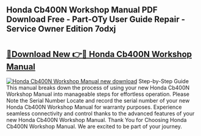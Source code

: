 ## Honda Cb400N Workshop Manual PDF Download Free - Part-OTy User Guide Repair - Service Owner Edition 7odxj

# <h2><a href="http://bc67416.oget.top/?id=Honda+Cb400N+Workshop+Manual">🔗Download New 👉🔴 Honda Cb400N Workshop Manual</a></h2>

[![Honda Cb400N Workshop Manual new download](https://i.imgur.com/5g1atiW.png)](http://bc67416.oget.top/?id=Honda+Cb400N+Workshop+Manual)
Step-by-Step Guide This manual breaks down the process of using your new Honda Cb400N Workshop Manual into manageable steps for effortless operation. Please Note the Serial Number Locate and record the serial number of your new Honda Cb400N Workshop Manual for warranty purposes. Experience seamless connectivity and control thanks to the advanced features of your new Honda Cb400N Workshop Manual. Thank You for Choosing Honda Cb400N Workshop Manual. We are excited to be part of your journey.
